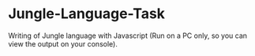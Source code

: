 # Jungle-Language-Task
Writing of Jungle language with Javascript (Run on a PC only, so you can view the output on your console).
